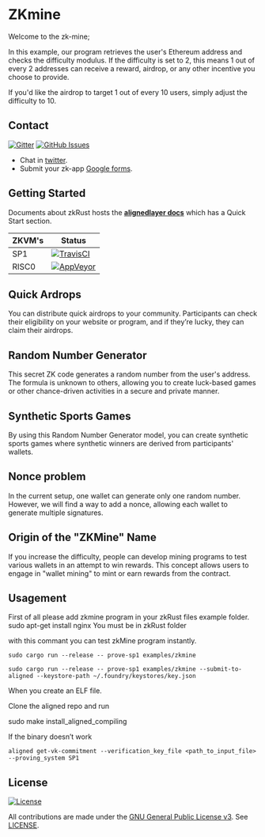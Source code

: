 # ZKmine
Welcome to the zk-mine;

In this example, our program retrieves the user's Ethereum address and checks the difficulty modulus. If the difficulty is set to 2, this means 1 out of every 2 addresses can receive a reward, airdrop, or any other incentive you choose to provide.

If you'd like the airdrop to target 1 out of every 10 users, simply adjust the difficulty to 10.

## Contact

[![Gitter](https://img.shields.io/gitter/room/nwjs/nw.js.svg)](https://x.com/yasinaktimur/)
[![GitHub Issues](https://img.shields.io/badge/open%20issues-0-yellow.svg)](https://github.com/omgbbqhaxx/zkmine/issues)

- Chat in [twitter](https://x.com/yasinaktimur).
- Submit your zk-app [Google forms](https://forms.gle/YKo3P8XSDx4KYD768).



## Getting Started

Documents about zkRust hosts the **[alignedlayer docs](https://docs.alignedlayer.com/)**  which
has a Quick Start section.

ZKVM's | Status
---------------- | ----------
SP1 | [![TravisCI](https://img.shields.io/badge/build-passing-brightgreen.svg)](https://travis-ci.org/cloudbank/cloudbank-github)
RISC0         | [![AppVeyor](https://img.shields.io/badge/build-passing-brightgreen.svg)](https://ci.appveyor.com/project/cloudbank/cloudbank-github)

 


## Quick Ardrops

You can distribute quick airdrops to your community. Participants can check their eligibility on your website or program, and if they’re lucky, they can claim their airdrops.

## Random Number Generator

This secret ZK code generates a random number from the user's address. The formula is unknown to others, allowing you to create luck-based games or other chance-driven activities in a secure and private manner.

## Synthetic Sports Games

By using this Random Number Generator model, you can create synthetic sports games where synthetic winners are derived from participants' wallets.


## Nonce problem

In the current setup, one wallet can generate only one random number. However, we will find a way to add a nonce, allowing each wallet to generate multiple signatures.

## Origin of the "ZKMine" Name

If you increase the difficulty, people can develop mining programs to test various wallets in an attempt to win rewards. This concept allows users to engage in "wallet mining" to mint or earn rewards from the contract.

## Usagement
First of all please add zkmine program in your zkRust files example folder.
sudo apt-get install nginx
You must be in zkRust folder

with this commant you can test zkMine program instantly.

```shell
sudo cargo run --release -- prove-sp1 examples/zkmine

sudo cargo run --release -- prove-sp1 examples/zkmine --submit-to-aligned --keystore-path ~/.foundry/keystores/key.json
```

When you create an ELF file.

Clone the aligned repo and run 

sudo make install_aligned_compiling

If the binary doesn’t work

```shell
aligned get-vk-commitment --verification_key_file <path_to_input_file> --proving_system SP1
```

## License

[![License](https://img.shields.io/github/license/ethereum/cpp-ethereum.svg)](LICENSE)

All contributions are made under the [GNU General Public License v3](https://www.gnu.org/licenses/gpl-3.0.en.html). See [LICENSE](LICENSE).